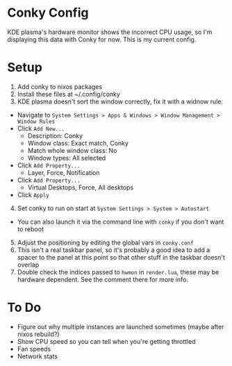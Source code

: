 # Conky Config

KDE plasma's hardware monitor shows the incorrect CPU usage, so I'm displaying this data with Conky for now. This is my current config.

# Setup

1. Add conky to nixos packages
2. Install these files at ~/.config/conky
3. KDE plasma doesn't sort the window correctly, fix it with a widnow rule:
  - Navigate to `System Settings > Apps & Windows > Window Management > Window Rules`
  - Click `Add New...`
	  - Description: Conky
	  - Window class: Exact match, Conky
	  - Match whole window class: No
	  - Window types: All selected
  - Click `Add Property...`
  	- Layer, Force, Notification
  - Click `Add Property...`
  	- Virtual Desktops, Force, All desktops
  - Click `Apply`
4. Set conky to run on start at `System Settings > System > Autostart`
  - You can also launch it via the command line with `conky` if you don't want to reboot
5. Adjust the positioning by editing the global vars in `conky.conf`
6. This isn't a real taskbar panel, so it's probably a good idea to add a spacer to the panel at this point so that other stuff in the taskbar doesn't overlap
7. Double check the indices passed to `hwmon` in `render.lua`, these may be hardware dependent. See the comment there for more info.

# To Do
- Figure out why multiple instances are launched sometimes (maybe after nixos rebuild?)
- Show CPU speed so you can tell when you're getting throttled
- Fan speeds
- Network stats
